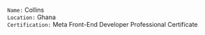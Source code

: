 `Name:` Collins <br>
`Location:` Ghana <br>
`Certification:` Meta Front-End Developer Professional Certificate